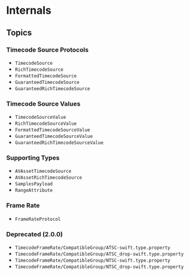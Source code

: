 # Internals

## Topics

### Timecode Source Protocols

- ``TimecodeSource``
- ``RichTimecodeSource``
- ``FormattedTimecodeSource``
- ``GuaranteedTimecodeSource``
- ``GuaranteedRichTimecodeSource``

### Timecode Source Values

- ``TimecodeSourceValue``
- ``RichTimecodeSourceValue``
- ``FormattedTimecodeSourceValue``
- ``GuaranteedTimecodeSourceValue``
- ``GuaranteedRichTimecodeSourceValue``

### Supporting Types

- ``AVAssetTimecodeSource``
- ``AVAssetRichTimecodeSource``
- ``SamplesPayload``
- ``RangeAttribute``

### Frame Rate

- ``FrameRateProtocol``

### Deprecated (2.0.0)

- ``TimecodeFrameRate/CompatibleGroup/ATSC-swift.type.property``
- ``TimecodeFrameRate/CompatibleGroup/ATSC_drop-swift.type.property``
- ``TimecodeFrameRate/CompatibleGroup/NTSC-swift.type.property``
- ``TimecodeFrameRate/CompatibleGroup/NTSC_drop-swift.type.property``
